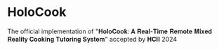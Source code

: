 # HoloCook
The official implementation of "𝐇𝐨𝐥𝐨𝐂𝐨𝐨𝐤: 𝐀 𝐑𝐞𝐚𝐥-𝐓𝐢𝐦𝐞 𝐑𝐞𝐦𝐨𝐭𝐞 𝐌𝐢𝐱𝐞𝐝 𝐑𝐞𝐚𝐥𝐢𝐭𝐲 𝐂𝐨𝐨𝐤𝐢𝐧𝐠 𝐓𝐮𝐭𝐨𝐫𝐢𝐧𝐠 𝐒𝐲𝐬𝐭𝐞𝐦" accepted by 𝐇𝐂𝐈𝐈 2024
